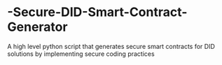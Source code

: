 # -Secure-DID-Smart-Contract-Generator
 A high level python script that generates secure smart contracts for DID solutions by implementing secure coding practices
